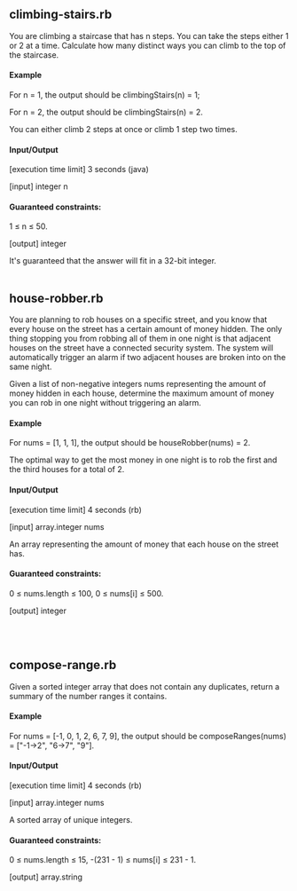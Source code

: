 ## climbing-stairs.rb
You are climbing a staircase that has n steps. You can take the steps either 1 or 2 at a time. Calculate how many distinct ways you can climb to the top of the staircase.

####  Example

For n = 1, the output should be
climbingStairs(n) = 1;

For n = 2, the output should be
climbingStairs(n) = 2.

You can either climb 2 steps at once or climb 1 step two times.

####  Input/Output

[execution time limit] 3 seconds (java)

[input] integer n

####  Guaranteed constraints:
1 ≤ n ≤ 50.

[output] integer

It's guaranteed that the answer will fit in a 32-bit integer.
<br><br>

## house-robber.rb

You are planning to rob houses on a specific street, and you know that every house on the street has a certain amount of money hidden. The only thing stopping you from robbing all of them in one night is that adjacent houses on the street have a connected security system. The system will automatically trigger an alarm if two adjacent houses are broken into on the same night.

Given a list of non-negative integers nums representing the amount of money hidden in each house, determine the maximum amount of money you can rob in one night without triggering an alarm.

#### Example

For nums = [1, 1, 1], the output should be
houseRobber(nums) = 2.

The optimal way to get the most money in one night is to rob the first and the third houses for a total of 2.

####  Input/Output

[execution time limit] 4 seconds (rb)

[input] array.integer nums

An array representing the amount of money that each house on the street has.

####  Guaranteed constraints:
0 ≤ nums.length ≤ 100,
0 ≤ nums[i] ≤ 500.

[output] integer

<br><br>




## compose-range.rb

Given a sorted integer array that does not contain any duplicates, return a summary of the number ranges it contains.

#### Example

For nums = [-1, 0, 1, 2, 6, 7, 9], the output should be
composeRanges(nums) = ["-1->2", "6->7", "9"].

#### Input/Output

[execution time limit] 4 seconds (rb)

[input] array.integer nums

A sorted array of unique integers.

#### Guaranteed constraints:
0 ≤ nums.length ≤ 15,
-(231 - 1) ≤ nums[i] ≤ 231 - 1.

[output] array.string

